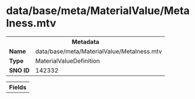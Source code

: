 <h1>data/base/meta/MaterialValue/Metalness.mtv</h1><table><tr><th colspan="100%">Metadata</th></tr><tr><td><b>Name</b></td><td>data/base/meta/MaterialValue/Metalness.mtv</td></tr><tr><td><b>Type</b></td><td>MaterialValueDefinition</td></tr><tr><td><b>SNO ID</b></td><td>142332</td></tr></table>

<table><tr><th colspan="100%">Fields</th></tr></table>

